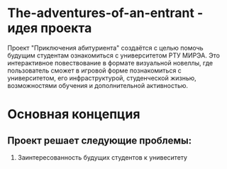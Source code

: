# The-adventures-of-an-entrant - идея проекта 
Проект "Приключения абитуриента" создаётся с целью помочь будущим студентам ознакомиться с университетом РТУ МИРЭА. Это интерактивное повествование в формате визуальной новеллы, где пользователь сможет в игровой форме познакомиться с университетом, его инфраструктурой, студенческой жизнью, возможностями обучения и дополнительной активностью.

# Основная концепция
## Проект решает следующие проблемы:
1. Заинтересованность будущих студентов к унивеситету



